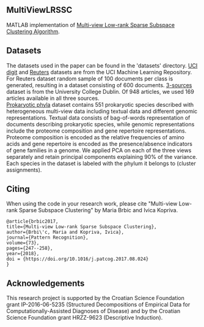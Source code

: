 ## MultiViewLRSSC

MATLAB implementation of [Multi-view Low-rank Sparse Subspace Clustering Algorithm](https://arxiv.org/abs/1708.08732).

## Datasets

The datasets used in the paper can be found in the 'datasets' directory. [UCI digit](http://archive.ics.uci.edu/ml/datasets/Multiple+Features) and [Reuters](https://archive.ics.uci.edu/ml/datasets/Reuters+RCV1+RCV2+Multilingual,+Multiview+Text+Categorization+Test+collection#) datasets are from the UCI Machine Learning Repository. For Reuters dataset random sample of 100 documents per class is generated, resulting in a dataset consisting of 600 documents. [3-sources](http://mlg.ucd.ie/datasets/3sources.html) dataset is from the University College Dublin. Of 948 articles, we used 169 articles available in all three sources.  
[Prokaryotic phyla](https://www.ncbi.nlm.nih.gov/pmc/articles/PMC5137458/) dataset contains 551 prokaryotic species described with heterogeneous multi-view data including textual data and different genomic representations. Textual data consists of bag-of-words representation of documents describing prokaryotic species, while genomic representations include the proteome composition and gene repertoire representations. Proteome composition is encoded as the relative frequencies of amino acids and gene repertoire is encoded as the presence/absence indicators of gene families in a genome. We applied PCA on each of the three views separately and retain principal components explaining 90% of the variance. Each species in the dataset is labeled with the phylum it belongs to (cluster assignments).

## Citing

When using the code in your research work, please cite "Multi-view Low-rank Sparse Subspace Clustering" by Maria Brbic and Ivica Kopriva.

    @article{brbic2017,
    title={Multi-view Low-rank Sparse Subspace Clustering},
    author={Brbi\'c, Maria and Kopriva, Ivica},
    journal={Pattern Recognition},
    volume={73},
    pages={247--258},
    year={2018},
    doi = {https://doi.org/10.1016/j.patcog.2017.08.024}
    }

## Acknowledgements

This research project is supported by the Croatian Science Foundation grant IP-2016-06-5235 (Structured Decompositions of Empirical Data for 
Computationally-Assisted Diagnoses of Disease) and by the Croatian Science Foundation grant HRZZ-9623 (Descriptive Induction).
